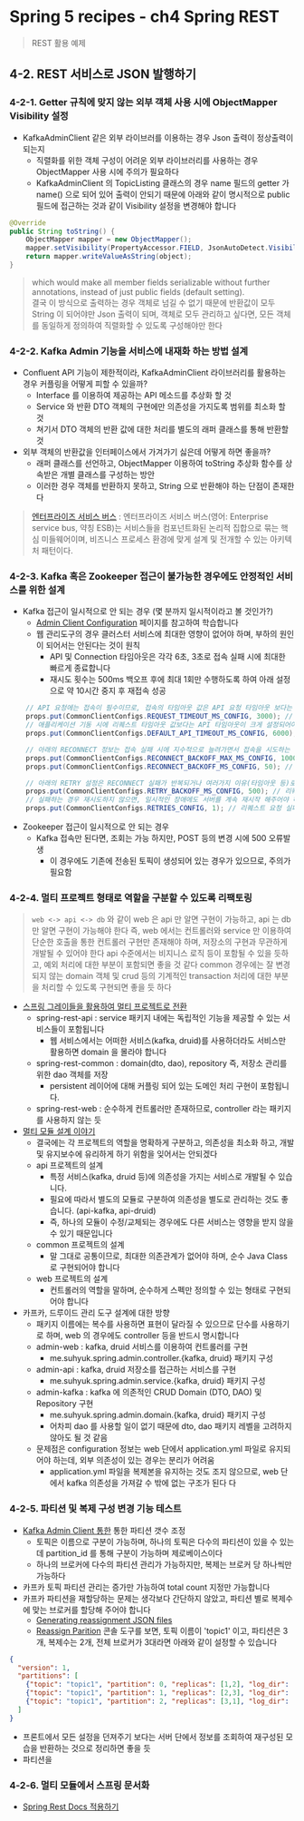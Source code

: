 # Spring 5 recipes - ch4 Spring REST
> REST 활용 예제

## 4-2. REST 서비스로 JSON 발행하기

### 4-2-1. Getter 규칙에 맞지 않는 외부 객체 사용 시에 ObjectMapper Visibility 설정
* KafkaAdminClient 같은 외부 라이브러를 이용하는 경우 Json 출력이 정상출력이 되는지
  - 직렬화를 위한 객체 구성이 어려운 외부 라이브러리를 사용하는 경우 ObjectMapper 사용 시에 주의가 필요하다
  - KafkaAdminClient 의 TopicListing 클래스의 경우 name 필드의 getter 가 name() 으로 되어 있어 출력이 안되기 때문에 아래와 같이 명시적으로 public 필드에 접근하는 것과 같이 Visibility 설정을 변경해야 합니다
```java
@Override
public String toString() {
    ObjectMapper mapper = new ObjectMapper();
    mapper.setVisibility(PropertyAccessor.FIELD, JsonAutoDetect.Visibility.ANY);
    return mapper.writeValueAsString(object);
}
```
> which would make all member fields serializable without further annotations, instead of just public fields (default setting).
> <br>
> 결국 이 방식으로 출력하는 경우 객체로 넘길 수 없기 때문에 반환값이 모두 String 이 되어야만 Json 출력이 되며, 객체로 모두 관리하고 싶다면, 모든 객체를 동일하게 정의하여 직렬화할 수 있도록 구성해야만 한다

### 4-2-2. Kafka Admin 기능을 서비스에 내재화 하는 방법 설계
* Confluent API 기능이 제한적이라, KafkaAdminClient 라이브러리를 활용하는 경우 커플링을 어떻게 피할 수 있을까?
  - Interface 를 이용하여 제공하는 API 메소드를 추상화 할 것
  - Service 와 반환 DTO 객체의 구현에만 의존성을 가지도록 범위를 최소화 할 것
  - 쳐기서 DTO 객체의 반환 값에 대한 처리를 별도의 래퍼 클래스를 통해 반환할 것
* 외부 객체의 반환값을 인터페이스에서 가겨가기 싫은데 어떻게 하면 좋을까?
  - 래퍼 클래스를 선언하고, ObjectMapper 이용하여 toString 추상화 함수를 상속받은 개별 클래스를 구성하는 방안 
  - 이러한 경우 객체를 반환하지 못하고, String 으로 반환해야 하는 단점이 존재한다

> [엔터프라이즈 서비스 버스](https://ko.wikipedia.org/wiki/엔터프라이즈_서비스_버스) : 엔터프라이즈 서비스 버스(영어: Enterprise service bus, 약칭 ESB)는 서비스들을 컴포넌트화된 논리적 집합으로 묶는 핵심 미들웨어이며, 비즈니스 프로세스 환경에 맞게 설계 및 전개할 수 있는 아키텍처 패턴이다.


### 4-2-3. Kafka 혹은 Zookeeper 접근이 불가능한 경우에도 안정적인 서비스를 위한 설계
* Kafka 접근이 일시적으로 안 되는 경우 (몇 분까지 일시적이라고 볼 것인가?)
  - [Admin Client Configuration](https://docs.confluent.io/platform/current/installation/configuration/admin-configs.html) 페이지를 참고하여 학습합니다
  - 웹 관리도구의 경우 클러스터 서비스에 최대한 영향이 없어야 하며, 부하의 원인이 되어서는 안된다는 것이 원칙
    - API 및 Connection 타임아웃은 각각 6초, 3초로 접속 실패 시에 최대한 빠르게 종료합니다
    - 재시도 횟수는 500ms 백오프 후에 최대 1회만 수행하도록 하여 아래 설정으로 약 10시간 중지 후 재접속 성공
```java
    // API 요청에는 접속이 필수이므로, 접속의 타임아웃 값은 API 요청 타임아웃 보다는 작아야 한다 - 3/6초로 축소
    props.put(CommonClientConfigs.REQUEST_TIMEOUT_MS_CONFIG, 3000); // 커넥션 생성 요청 시에 타임아웃 시간 (default: 30 seconds)
    // 애플리케이션 기동 시에 리퀘스트 타임아웃 값보다는 API 타임아웃이 크게 설정되어야 하며, Client API 호출의 타임아웃 값 설정
    props.put(CommonClientConfigs.DEFAULT_API_TIMEOUT_MS_CONFIG, 6000); // API 호출 타임아웃 (default: 60 secs)

    // 아래의 RECONNECT 정보는 접속 실패 시에 지수적으로 늘려가면서 접속을 시도하는 시간을 의미 - 접속유지를 위해서는 설정을 유지할 필요 있음
    props.put(CommonClientConfigs.RECONNECT_BACKOFF_MAX_MS_CONFIG, 1000); // 연속적인 접속 실패시에 Backoff 지수적 상승 최대 시간 (default: 1 second)
    props.put(CommonClientConfigs.RECONNECT_BACKOFF_MS_CONFIG, 50); // Backoff 초기 시간 (default: 50ms -> 100ms ... 1000ms)

    // 아래의 RETRY 설정은 RECONNECT 실패가 반복되거나 여러가지 이유(타임아웃 등)로 접속에 실패한 경우 다시 시도하는 횟수 - 횟수만 1회로 조정
    props.put(CommonClientConfigs.RETRY_BACKOFF_MS_CONFIG, 500); // 리퀘스트 요청 실패 시에 대기 후에 다시 요청하는 시간 (default: 100ms)
    // 실패하는 경우 재시도하지 않으면, 일시적인 장애에도 서버를 계속 재시작 해주어야 하므로, 설정 조정이 필요함
    props.put(CommonClientConfigs.RETRIES_CONFIG, 1); // 리퀘스트 요청 실패 시에 최대 재시도하는 횟수 (default: 0 or 2147483647)
```
* Zookeeper 접근이 일시적으로 안 되는 경우
  - Kafka 접속만 된다면, 조회는 가능 하지만, POST 등의 변경 시에 500 오류발생
    - 이 경우에도 기존에 전송된 토픽이 생성되어 있는 경우가 있으므로, 주의가 필요함

### 4-2-4. 멀티 프로젝트 형태로 역할을 구분할 수 있도록 리팩토링
> `web <-> api <-> db` 와 같이 web 은 api 만 알면 구현이 가능하고, api 는 db 만 알면 구현이 가능해야 한다
> 즉, web 에서는 컨트롤러와 service 만 이용하여 단순한 호출을 통한 컨트롤러 구현만 존재해야 하며, 저장소의 구현과 무관하게 개발될 수 있어야 한다
> api 수준에서는 비지니스 로직 등이 포함될 수 있을 듯하고, 예외 처리에 대한 부분이 포함되면 좋을 것 같다
> common 경우에는 잘 변경되지 않는 domain 객체 및 crud 등의 기계적인 transaction 처리에 대한 부분을 처리할 수 있도록 구현되면 좋을 듯 하다
* [스프링 그레이들을 활용하여 멀티 프로젝트로 전환](https://jojoldu.tistory.com/123)
  - spring-rest-api : service 패키지 내에는 독립적인 기능을 제공할 수 있는 서비스들이 포함됩니다
    - 웹 서비스에서는 어떠한 서비스(kafka, druid)를 사용하더라도 서비스만 활용하면 domain 을 몰라야 합니다
  - spring-rest-common : domain(dto, dao), repository 즉, 저장소 관리를 위한 dao 객체를 저장
    - persistent 레이어에 대해 커플링 되어 있는 도메인 처리 구현이 포함됩니다.
  - spring-rest-web : 순수하게 컨트롤러만 존재하므로, controller 라는 패키지를 사용하지 않는 듯
* [멀티 모듈 설계 이야기](https://techblog.woowahan.com/2637/)
  - 결국에는 각 프로젝트의 역할을 명확하게 구분하고, 의존성을 최소화 하고, 개발 및 유지보수에 유리하게 하기 위함을 잊어서는 안되겠다 
  - api 프로젝트의 설계
    - 특정 서비스(kafka, druid 등)에 의존성을 가지는 서비스로 개발될 수 있습니다.
    - 필요에 따라서 별도의 모듈로 구분하여 의존성을 별도로 관리하는 것도 좋습니다. (api-kafka, api-druid)
    - 즉, 하나의 모듈이 수정/교체되는 경우에도 다른 서비스는 영향을 받지 않을 수 있기 때문입니다
  - common 프로젝트의 설계
    - 말 그대로 공통이므로, 최대한 의존관계가 없어야 하며, 순수 Java Class 로 구현되어야 합니다
  - web 프로젝트의 설계
    - 컨트롤러의 역할을 말하며, 순수하게 스펙만 정의할 수 있는 형태로 구현되어야 합니다
* 카프카, 드루이드 관리 도구 설계에 대한 방향
  - 패키지 이름에는 복수를 사용하면 표현이 달라질 수 있으므로 단수를 사용하기로 하며, web 의 경우에도 controller 등을 반드시 명시합니다
  - admin-web : kafka, druid 서비스를 이용하여 컨트롤러를 구현
    - me.suhyuk.spring.admin.controller.{kafka, druid} 패키지 구성
  - admin-api : kafka, druid 저장소를 접근하는 서비스를 구현
    - me.suhyuk.spring.admin.service.{kafka, druid} 패키지 구성
  - admin-kafka : kafka 에 의존적인 CRUD Domain (DTO, DAO) 및 Repository 구현
    - me.suhyuk.spring.admin.domain.{kafka, druid} 패키지 구성
    - 어차피 dao 를 사용할 일이 없기 때문에 dto, dao 패키지 레벨을 고려하지 않아도 될 것 같음
  - 문제점은 configuration 정보는 web 단에서 application.yml 파일로 유지되어야 하는데, 외부 의존성이 있는 경우는 분리가 어려움
    - application.yml 파일을 복제본을 유지하는 것도 조지 않으므로, web 단에서 kafka 의존성을 가져갈 수 밖에 없는 구조가 된다
    다

### 4-2-5. 파티션 및 복제 구성 변경 기능 테스트
* [Kafka Admin Client 통한](https://kafka.apache.org/24/javadoc/org/apache/kafka/clients/admin/KafkaAdminClient.html) 통한 파티션 갯수 조정
  - 토픽은 이름으로 구분이 가능하며, 하나의 토픽은 다수의 파티션이 있을 수 있는데 partition_id 를 통해 구분이 가능하며 제로베이스이다
  - 하나의 브로커에 다수의 파티션 관리가 가능하지만, 복제는 브로커 당 하나씩만 가능하다
* 카프카 토픽 파티션 관리는 증가만 가능하여 total count 지정만 가능합니다
* 카프카 파티션을 재할당하는 문제는 생각보다 간단하지 않았고, 파티션 별로 복제수에 맞는 브로커를 할당해 주어야 합니다
  - [Generating reassignment JSON files](https://access.redhat.com/documentation/en-us/red_hat_amq/7.4/html/using_amq_streams_on_red_hat_enterprise_linux_rhel/scaling_clusters)
  - [Reassign Parition](https://docs.cloudera.com/documentation/enterprise/6/6.3/topics/kafka_admin_cli.html#kafka_reassign_partitions) 콘솔 도구를 보면, 토픽 이름이 'topic1' 이고, 파티션은 3개, 복제수는 2개, 전체 브로커가 3대라면 아래와 같이 설정할 수 있습니다
```json
{
  "version": 1,
  "partitions": [
    {"topic": "topic1", "partition": 0, "replicas": [1,2], "log_dir": ["any", "any"]},
    {"topic": "topic1", "partition": 1, "replicas": [2,3], "log_dir": ["any", "any"]},
    {"topic": "topic1", "partition": 2, "replicas": [3,1], "log_dir": ["any", "any"]}
  ]
}
```
* 프론트에서 모든 설정을 던져주기 보다는 서버 단에서 정보를 조회하여 재구성된 모습을 반환하는 것으로 정리하면 좋을 듯
* 파티션을 

### 4-2-6. 멀티 모듈에서 스프링 문서화
* [Spring Rest Docs 적용하기](https://jojoldu.tistory.com/294)
